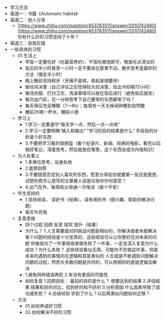 - 学习方法  
-  渠道一：书籍《Automatic habits》  
-  渠道二：他人分享  
	-   [https://www.zhihu.com/question/453783511/answer/2010742480](https://www.zhihu.com/question/453783511/answer/2010742480) 你有什么好的习惯坚持了十年？  
-   渠道三：自我实践  
-   一些具体的习惯 
	- 01.生活上  
		-   早饭一定要吃好（吃最营养的）、午饭吃微饱即可、晚饭吃点清淡的  
		-   饭后的半小时甚至一小时一定不要坐在那里不动，散步思考是最好的方法（慢走半小时）  
		-   晚上睡前坚持刷牙（牙痛不是病，疼起来很要命）  
		-   做任何决策（自己评估之后觉得较大的决策，给出冷却期72小时）  
		-   像洗衣服、打扫卫生、洗澡事情可以放在饭后进行（避免饭后就坐）  
		-   每次出门前，花一分钟思考下自己要带的东西都带了吗？  
		-   每天保证充足睡眠（7～8h）；每周有一天关掉闹钟睡到自然醒  
		-   睡前2h喝一杯水，睡前小便  
	- 学习上  
		- 1.学习一定要遵守“每天学一点，然后一点一点啃”  
		- 2.学习一定要明确“输入和输出“ ”学习的目的结果是什么“ 手段目的分析是个好东西  
		- 3.不要把学习看的很狭隘（看个纪录片、新闻、经典的电影，看完以后做好笔记，深度思考，然后就放在哪里，这个东西会成为内隐知识）  
	- 为人处事上  
		- 1.多换位思考，设身处地  
		- 2.能帮则帮  
		- 3.不要随意否定别人喜欢的东西，愿意分享给你就要第一反应是感恩。试想你费尽心思写的文章被人说是垃圾你作何感受？  
		- 4.出门在外，每周和父母通一次电话（报个平安）  
	- 毕生坚持的  
		-  1.坚持阅读， 读好书（经典）、读有用的书（感兴趣、帮助你解决问题）  
		-  每天1h充电  
	- 复盘思维  
		-  四个过程 回顾 反思 探究 提升（结果）  
		-  为什么？ 1.人生需要面对的挑战问题是相似的，你解决或者未能解决某个问题的经验是十分宝贵的，这些经验可以让你更好应对未来的问题 你做成功了一件事情或者做失败了一件事，一定去深入复盘为什么成功？为什么失败？ 这些经验看似无用，可能你不在做这件事，但是未来的遇到的事情内在逻辑和其是类似的 人生就是不断遇到问题解决问题的过程，然而大多数问题是共同的，可以用相同的底层逻辑去解决  
		-   1.避免同样错误再犯 2.有没有更高的可能性  
		-   如何复盘 1.回顾目标： 最初的目的是什么？ 想要达到的结果 2.评估结果 结果和目的对比，找到好的和不好的 3.分析原因 什么因素导致了成功或失败？ 4.总结经验 学到了什么？以后再类似问题如何迁移？  
	- 方法  
		-   01.如何养成好习惯  
		-   02.如何解决不好的习惯
